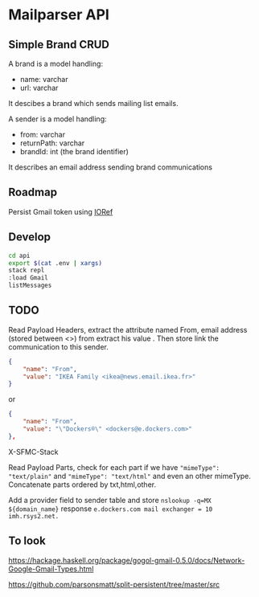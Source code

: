 # Mailparser API

## Simple Brand CRUD

A brand is a model handling:

- name: varchar
- url: varchar

It descibes a brand which sends mailing list emails.

A sender is a model handling:

- from: varchar
- returnPath: varchar
- brandId: int (the brand identifier)

It describes an email address sending brand communications

## Roadmap

Persist Gmail token using [IORef](https://hackage.haskell.org/package/base-4.14.0.0/docs/Data-IORef.html#t:IORef)

## Develop

```bash
cd api
export $(cat .env | xargs)
stack repl
:load Gmail
listMessages
```

## TODO

Read Payload Headers, extract the attribute named From, email address (stored between <>) from extract his value .
Then store link the communication to this sender.

```Json
{
    "name": "From",
    "value": "IKEA Family <ikea@news.email.ikea.fr>"
}
```

or

```Json
{
    "name": "From",
    "value": "\"Dockers®\" <dockers@e.dockers.com>"
},
```

X-SFMC-Stack

Read Payload Parts, check for each part if we have `"mimeType": "text/plain"` and `"mimeType": "text/html"` and even an other mimeType. Concatenate parts ordered by txt,html,other.

Add a provider field to sender table and store `nslookup -q=MX ${domain_name}` response `e.dockers.com mail exchanger = 10 imh.rsys2.net.`

## To look

https://hackage.haskell.org/package/gogol-gmail-0.5.0/docs/Network-Google-Gmail-Types.html

https://github.com/parsonsmatt/split-persistent/tree/master/src
